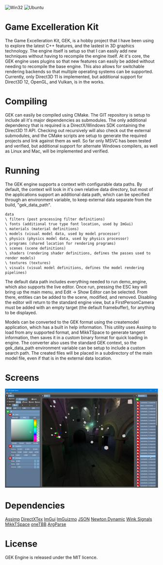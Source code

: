 ![Win32](https://github.com/xycsoscyx/gekengine/actions/workflows/win32.yml/badge.svg) ![Ubuntu](https://github.com/xycsoscyx/gekengine/actions/workflows/ubuntu.yml/badge.svg)

# Game Excelleration Kit

The Game Excelleration Kit, GEK, is a hobby project that I have been using to explore the latest C++ features, and the lastest in 3D graphics technology.  The engine itself is setup so that I can easily add new techniques without having to recompile the engine itself.  At it's core, the GEK engine uses plugins so that new features can easily be added without needing to recompile the base engine.  This also allows for switchable rendering backends so that multiple operating systems can be supported.  Currently, only Direct3D 11 is implemented, but additional support for Direct3D 12, OpenGL, and Vulkan, is in the works.

# Compiling

GEK can easily be compiled using CMake.  The GIT repository is setup to include all it's major dependencies as submodules.  The only additional dependency that is required is a DirectX/Windows SDK containing the Direct3D 11 API.  Checking out recursively will also check out the external submodules, and the CMake scripts are setup to generate the required projects and link against them as well.  So far only MSVC has been tested and verified, but additional support for alternate Windows compilers, as well as Linux and Mac, will be implemented and verified.

# Running

The GEK engine supports a context with configurable data paths.  By default, the context will look in it's own relative data directory, but most of the applications support an additional data path, which can be specified through an environment variable, to keep external data separate from the build, "gek_data_path".

```
data
\ filters (post processing filter definitions)
\ fonts (additional true type font location, used by ImGui)
\ materials (material definitions)
\ models (visual model data, used by model processor)
\ physics (physics model data, used by physics processor)
\ programs (shared location for rendering programs) 
\ scenes (scene definitions)
\ shaders (rendering shader definitions, defines the passes used to render models)
\ textures (textures)
\ visuals (visual model definitions, defines the model rendering pipelines)
```

The default data path includes everything needed to run demo_engine, which also supports the live editor.  Once run, pressing the ESC key will bring up the main menu, and Edit -> Show Editor can be selected.  From there, entities can be added to the scene, modified, and removed.  Disabling the editor will return to the standard engine view, but a FirstPersonCamera must be added with an empty target (the default framebuffer), for anything to be displayed.

Models can be converted to the GEK format using the createmodel application, which has a built in help information.  This utility uses Assimp to load from any supported format, and MikkTSpace to generate tangent information, then saves it in a custom binary format for quick loading in engine.  The converter also uses the standard GEK context, so the gek_data_path environment variable can be setup to include a custom search path.  The created files will be placed in a subdirectory of the main model file, even if that is in the external data location.

# Screens

![Super Sponza](./Screens/SuperSponza.png?raw=true "Super Sponza")

# Dependencies

[Assimp](https://github.com/assimp/assimp)
[DirectXTex](https://github.com/microsoft/DirectXTex)
[ImGui](https://github.com/ocornut/imgui)
[ImGuizmo](https://github.com/CedricGuillemet/ImGuizmo)
[JSON](https://github.com/nlohmann/json)
[Newton Dynamic](https://github.com/MADEAPPS/newton-dynamics)
[Wink Signals](https://github.com/miguelmartin75/Wink-Signals)
[MikkTSpace](https://github.com/mmikk/MikkTSpace)
[oneTBB](https://github.com/oneapi-src/oneTBB)
[ArgParse](https://github.com/p-ranav/argparse)

# License

GEK Engine is released under the MIT licence.
